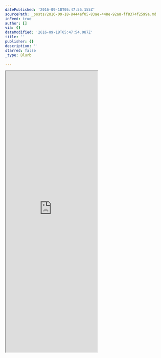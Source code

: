 ```yaml
---
datePublished: '2016-09-18T05:47:55.155Z'
sourcePath: _posts/2016-09-18-8444ef05-83ae-448e-92a8-ff8374f2599a.md
inFeed: true
author: []
via: {}
dateModified: '2016-09-18T05:47:54.087Z'
title: ''
publisher: {}
description: ''
starred: false
_type: Blurb

---
```

<iframe src="https://the-grid.github.io/ed-userhtml/?g=eJytzksOwiAUheG5q2gYdIYFSl-m1A04MHEFlHsrJLU0gFF3b6NL0MkZ_IOTr3dT0DfMPjv6ABgUYSSLwShiU1rjoShW65OPryXZ_YKpwNuIsNdxfR6NAyU4St7USEtWtVQKQKoFlxQkF5Ix1tamygFn_Tp5DSqFO-ZxdoAX6x_nLbvlqiY9RyTZw0GyinDBNoNFd7VJke2EDH3xlQ67Xf-7WTcSOYxAu3EqqeRa0LY0FW1l19QMO4bG_NH8BsUjdT4" height="920" style=""></iframe>